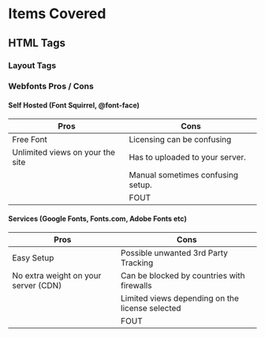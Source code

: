 
# Items Covered

## HTML Tags

### Layout Tags


### Webfonts Pros / Cons

#### Self Hosted (Font Squirrel, @font-face)

Pros | Cons
--- | ---
Free Font | Licensing can be confusing
Unlimited views on your the site | Has to uploaded to your server.
&nbsp; | Manual sometimes confusing setup.
&nbsp; | FOUT


#### Services (Google Fonts, Fonts.com, Adobe Fonts etc)

Pros | Cons
--- | ---
Easy Setup | Possible unwanted 3rd Party Tracking
No extra weight on your server (CDN) | Can be blocked by countries with firewalls
&nbsp; | Limited views depending on the license selected
&nbsp; | FOUT
